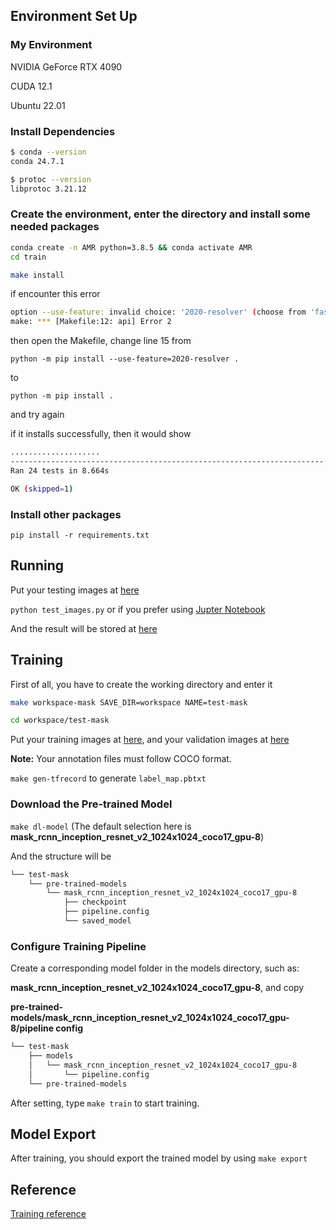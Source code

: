 ## Environment Set Up

### My Environment

NVIDIA GeForce RTX 4090

CUDA 12.1

Ubuntu 22.01

### Install Dependencies

```bash
$ conda --version
conda 24.7.1

$ protoc --version
libprotoc 3.21.12

```

### Create the environment, enter the directory and install some needed packages

```bash
conda create -n AMR python=3.8.5 && conda activate AMR
cd train

make install
```

if encounter this error 
```bash
option --use-feature: invalid choice: '2020-resolver' (choose from 'fast-deps', 'truststore', 'no-binary-enable-wheel-cache')
make: *** [Makefile:12: api] Error 2
```
then open the Makefile, change line 15 from 

`python -m pip install --use-feature=2020-resolver .`

to 

`python -m pip install .` 

and try again


if it installs successfully, then it would show

```bash
....................
----------------------------------------------------------------------
Ran 24 tests in 8.664s

OK (skipped=1)
```

### Install other packages

`pip install -r requirements.txt`

## Running

Put your testing images at [here](images/test)

`python test_images.py` or if you prefer using [Jupter Notebook](test_image.ipynb)

And the result will be stored at [here](images/test_annotated)

## Training

First of all, you have to create the working directory and enter it

```bash
make workspace-mask SAVE_DIR=workspace NAME=test-mask

cd workspace/test-mask 
```

Put your training images at [here](train/workspace/test-mask/images/train), and your validation images at [here](train/workspace/test-mask/images/val)

**Note:** Your annotation files must follow COCO format.

`make gen-tfrecord` to generate `label_map.pbtxt`

### Download the Pre-trained Model

`make dl-model` (The default selection here is **mask_rcnn_inception_resnet_v2_1024x1024_coco17_gpu-8**)

And the structure will be

```bash
└── test-mask
    └── pre-trained-models
        └── mask_rcnn_inception_resnet_v2_1024x1024_coco17_gpu-8
            ├── checkpoint
            ├── pipeline.config
            └── saved_model
```

### Configure Training Pipeline

Create a corresponding model folder in the models directory, such as: 

**mask_rcnn_inception_resnet_v2_1024x1024_coco17_gpu-8**, and copy 

**pre-trained-models/mask_rcnn_inception_resnet_v2_1024x1024_coco17_gpu-8/pipeline config**

```bash
└── test-mask
    ├── models
    │   └── mask_rcnn_inception_resnet_v2_1024x1024_coco17_gpu-8
    │       └── pipeline.config
    └── pre-trained-models
```

After setting, type `make train` to start training.

## Model Export

After training, you should export the trained model by using `make export`

## Reference

[Training reference](https://github.com/TannerGilbert/Tensorflow-Object-Detection-API-train-custom-Mask-R-CNN-model) 
